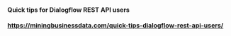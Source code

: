 #### Quick tips for Dialogflow REST API users
#### https://miningbusinessdata.com/quick-tips-dialogflow-rest-api-users/
